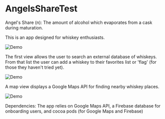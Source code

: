 # AngelsShareTest

Angel's Share (n): The amount of alcohol which evaporates from a cask during maturation.

This is an app designed for whiskey enthusiasts.

![Demo](https://user-images.githubusercontent.com/15390830/31308906-3887dd2c-ab4c-11e7-8173-734432a70189.gif)

The first view allows the user to search an external database of whiskeys. From that list the user can add a whiskey to their favorites list or 'flag' (for those they haven't tried yet).

![Demo](https://user-images.githubusercontent.com/15390830/31309323-702efffc-ab52-11e7-9fb0-846a06002a13.gif)

A map view displays a Google Maps API for finding nearby whiskey places.

![Demo](https://user-images.githubusercontent.com/15390830/31309034-b6d4c04a-ab4d-11e7-9d24-aaff7c2b2062.gif)


Dependencies:
The app relies on Google Maps API, a Firebase database for onboarding users, and cocoa pods (for Google Maps and Firebase)

